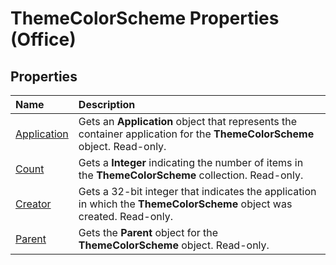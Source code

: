 
# ThemeColorScheme Properties (Office)

## Properties



|**Name**|**Description**|
|:-----|:-----|
| [Application](6268529b-3f5c-9fb3-6162-38e0d5ffc6db.md)|Gets an  **Application** object that represents the container application for the **ThemeColorScheme** object. Read-only.|
| [Count](49b37985-28bc-ea71-1f1d-59eaea3314a4.md)|Gets a  **Integer** indicating the number of items in the **ThemeColorScheme** collection. Read-only.|
| [Creator](1eefc62c-94c5-d74d-4b52-e522dc56975b.md)|Gets a 32-bit integer that indicates the application in which the  **ThemeColorScheme** object was created. Read-only.|
| [Parent](da0eb01e-2833-b614-81d8-295c7f660681.md)|Gets the  **Parent** object for the **ThemeColorScheme** object. Read-only.|

